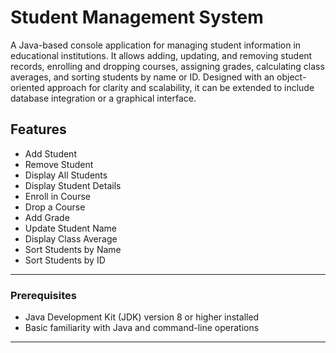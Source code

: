 # Student Management System

A Java-based console application for managing student information in educational institutions. It allows adding, updating, and removing student records, enrolling and dropping courses, assigning grades, calculating class averages, and sorting students by name or ID. Designed with an object-oriented approach for clarity and scalability, it can be extended to include database integration or a graphical interface.
 
##  Features 

- Add Student  
- Remove Student  
- Display All Students  
- Display Student Details  
- Enroll in Course  
- Drop a Course  
- Add Grade  
- Update Student Name  
- Display Class Average  
- Sort Students by Name  
- Sort Students by ID   
---

### Prerequisites

- Java Development Kit (JDK) version 8 or higher installed  
- Basic familiarity with Java and command-line operations

---

